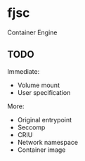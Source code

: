 # fjsc
Container Engine

## TODO
Immediate:
- Volume mount
- User specification

More:
- Original entrypoint
- Seccomp
- CRIU
- Network namespace
- Container image

